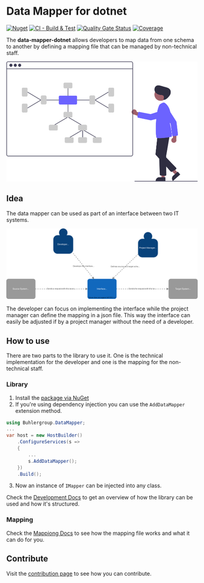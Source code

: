 # Data Mapper for dotnet

[![Nuget](https://img.shields.io/nuget/v/Buhlergroup.DataMapper?color=blue)](https://www.nuget.org/packages/Buhlergroup.DataMapper/)
[![CI - Build & Test](https://github.com/buhlergroup/data-mapper-dotnet/actions/workflows/CI-build-test.yml/badge.svg)](https://github.com/buhlergroup/data-mapper-dotnet/actions/workflows/CI-build-test.yml)
[![Quality Gate Status](https://sonarcloud.io/api/project_badges/measure?project=buhlergroup_data-mapper-dotnet&metric=alert_status)](https://sonarcloud.io/dashboard?id=buhlergroup_data-mapper-dotnet)
[![Coverage](https://sonarcloud.io/api/project_badges/measure?project=buhlergroup_data-mapper-dotnet&metric=coverage)](https://sonarcloud.io/dashboard?id=buhlergroup_data-mapper-dotnet)

The **data-mapper-dotnet** allows developers to map data from one schema to another by defining a mapping file that can be managed by non-technical staff.

![Data Mapper](./docs/assets/data-mapper.svg)

## Idea

The data mapper can be used as part of an interface between two IT systems.

![System Context](./docs/assets/l1-system-context.dio.svg)

The developer can focus on implementing the interface while the project manager can define the mapping in a json file.
This way the interface can easily be adjusted if by a project manager without the need of a developer.

## How to use

There are two parts to the library to use it. One is the technical implementation for the developer and one is the mapping for the non-technical staff.

### Library

1. Install the [package via NuGet](https://www.nuget.org/packages/Buhlergroup.DataMapper/)
2. If you're using dependency injection you can use the `AddDataMapper` extension method.

```csharp
using Buhlergroup.DataMapper;
...
var host = new HostBuilder()
    .ConfigureServices(s =>
    {
        ...
        s.AddDataMapper();
    })
    .Build();
```

3. Now an instance of `IMapper` can be injected into any class.

Check the [Development Docs](./docs/Development.md) to get an overview of how the library can be used and how it's structured.

### Mapping

Check the [Mappiong Docs](./docs/Mapping.md) to see how the mapping file works and what it can do for you.

## Contribute

Visit the [contribution page](https://github.com/buhlergroup/data-mapper-dotnet/contribute) to see how you can contribute.
